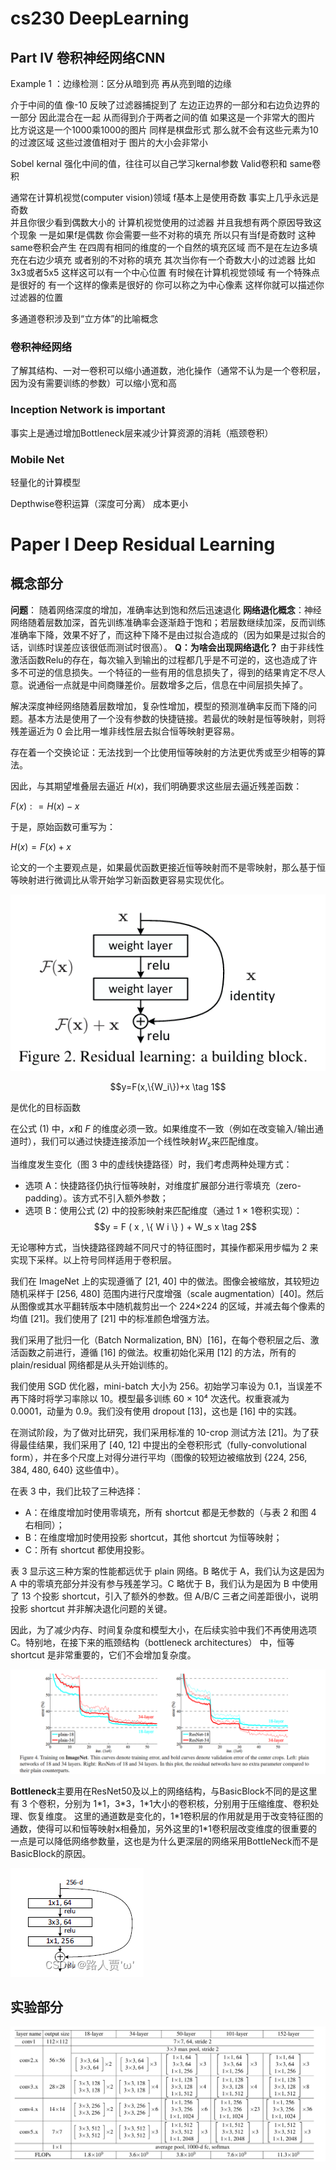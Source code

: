 # cs230 DeepLearning

## Part Ⅳ 卷积神经网络CNN
Example 1 ：边缘检测：区分从暗到亮 再从亮到暗的边缘

介于中间的值 像-10 反映了过滤器捕捉到了 左边正边界的一部分和右边负边界的一部分 因此混合在一起 从而得到介于两者之间的值 如果这是一个非常大的图片 比方说这是一个1000乘1000的图片 同样是棋盘形式 那么就不会有这些元素为10的过渡区域 这些过渡值相对于 图片的大小会非常小

Sobel kernal 强化中间的值，往往可以自己学习kernal参数
Valid卷积和 same卷积

通常在计算机视觉(computer vision)领域 f基本上是使用奇数 事实上几乎永远是奇数<br />并且你很少看到偶数大小的 计算机视觉使用的过滤器 并且我想有两个原因导致这个现象 一是如果f是偶数 你会需要一些不对称的填充 所以只有当f是奇数时 这种same卷积会产生 在四周有相同的维度的一个自然的填充区域 而不是在左边多填充在右边少填充 或者别的不对称的填充 其次当你有一个奇数大小的过滤器 比如3x3或者5x5 这样这可以有一个中心位置 有时候在计算机视觉领域 有一个特殊点是很好的 有一个这样的像素是很好的 你可以称之为中心像素 这样你就可以描述你过滤器的位置

多通道卷积涉及到“立方体”的比喻概念

### 卷积神经网络
了解其结构、一对一卷积可以缩小通道数，池化操作（通常不认为是一个卷积层，因为没有需要训练的参数）可以缩小宽和高

### Inception Network is important
事实上是通过增加Bottleneck层来减少计算资源的消耗（瓶颈卷积）


### Mobile Net
轻量化的计算模型

Depthwise卷积运算（深度可分离） 成本更小

# Paper Ⅰ  Deep Residual Learning
## 概念部分
**问题**： 随着网络深度的增加，准确率达到饱和然后迅速退化
**网络退化概念**：神经网络随着层数加深，首先训练准确率会逐渐趋于饱和；若层数继续加深，反而训练准确率下降，效果不好了，而这种下降不是由过拟合造成的（因为如果是过拟合的话，训练时误差应该很低而测试时很高）。
**Q：为啥会出现网络退化？**
由于非线性激活函数Relu的存在，每次输入到输出的过程都几乎是不可逆的，这也造成了许多不可逆的信息损失。一个特征的一些有用的信息损失了，得到的结果肯定不尽人意。说通俗一点就是中间商赚差价。层数增多之后，信息在中间层损失掉了。



解决深度神经网络随着层数增加，复杂性增加，模型的预测准确率反而下降的问题。基本方法是使用了一个没有参数的快捷链接。若最优的映射是恒等映射，则将残差逼近为 0 会比用一堆非线性层去拟合恒等映射更容易。

存在着一个交换论证：无法找到一个比使用恒等映射的方法更优秀或至少相等的算法。

因此，与其期望堆叠层去逼近 $H ( x )$，我们明确要求这些层去逼近残差函数：

$F ( x ) : = H ( x ) − x$


于是，原始函数可重写为：

$H ( x ) = F ( x ) + x$

论文的一个主要观点是，如果最优函数更接近恒等映射而不是零映射，那么基于恒等映射进行微调比从零开始学习新函数更容易实现优化。

![](./Pic1.png "模型架构")

$$y=F(x,\{W_i\})+x \tag 1$$

是优化的目标函数

在公式 $(1)$ 中，$x$和 $F$ 的维度必须一致。如果维度不一致（例如在改变输入/输出通道时），我们可以通过快捷连接添加一个线性映射$W_s$来匹配维度。

当维度发生变化（图 3 中的虚线快捷路径）时，我们考虑两种处理方式：

- 选项 A：快捷路径仍执行恒等映射，对维度扩展部分进行零填充（zero-padding）。该方式不引入额外参数；
- 选项 B：使用公式 (2) 中的投影映射来匹配维度（通过 1 × 1卷积实现）：
$$y = F ( x , \{ W i \} ) + W_s x \tag 2$$

无论哪种方式，当快捷路径跨越不同尺寸的特征图时，其操作都采用步幅为 2 来实现下采样。以上符号同样适用于卷积层。

我们在 ImageNet 上的实现遵循了 [21, 40] 中的做法。图像会被缩放，其较短边随机采样于 [256, 480] 范围内进行尺度增强（scale augmentation）[40]。然后从图像或其水平翻转版本中随机裁剪出一个 224×224 的区域，并减去每个像素的均值 [21]。我们使用了 [21] 中的标准颜色增强方法。

我们采用了批归一化（Batch Normalization, BN）[16]，在每个卷积层之后、激活函数之前进行，遵循 [16] 的做法。权重初始化采用 [12] 的方法，所有的 plain/residual 网络都是从头开始训练的。

我们使用 SGD 优化器，mini-batch 大小为 256。初始学习率设为 0.1，当误差不再下降时将学习率除以 10。模型最多训练 60 × 10⁴ 次迭代。权重衰减为 0.0001，动量为 0.9。我们没有使用 dropout [13]，这也是 [16] 中的实践。

在测试阶段，为了做对比研究，我们采用标准的 10-crop 测试方法 [21]。为了获得最佳结果，我们采用了 [40, 12] 中提出的全卷积形式（fully-convolutional form），并在多个尺度上对得分进行平均（图像的较短边被缩放到 {224, 256, 384, 480, 640} 这些值中）。

在表 3 中，我们比较了三种选择：

- A：在维度增加时使用零填充，所有 shortcut 都是无参数的（与表 2 和图 4 右相同）；
- B：在维度增加时使用投影 shortcut，其他 shortcut 为恒等映射；
- C：所有 shortcut 都使用投影。

表 3 显示这三种方案的性能都远优于 plain 网络。B 略优于 A，我们认为这是因为 A 中的零填充部分并没有参与残差学习。C 略优于 B，我们认为是因为 B 中使用了 13 个投影 shortcut，引入了额外的参数。但 A/B/C 三者之间差距很小，说明投影 shortcut 并非解决退化问题的关键。

因此，为了减少内存、时间复杂度和模型大小，在后续实验中我们不再使用选项 C。特别地，在接下来的瓶颈结构（bottleneck architectures） 中，恒等 shortcut 是非常重要的，它们不会增加复杂度。

![](./6bd5daa09c3d4d44a37c61567956b358.png "一个很有意思的图")

**Bottleneck**主要用在ResNet50及以上的网络结构，与BasicBlock不同的是这里有 3 个卷积，分别为 1\*1，3\*3，1\*1大小的卷积核，分别用于压缩维度、卷积处理、恢复维度。
这里的通道数是变化的，1\*1卷积层的作用就是用于改变特征图的通数，使得可以和恒等映射x相叠加，另外这里的1*1卷积层改变维度的很重要的一点是可以降低网络参数量，这也是为什么更深层的网络采用BottleNeck而不是BasicBlock的原因。

![](./f22a20a6ee8dd82943e122ad054e576b.png "bottleneck")

## 实验部分
![](./PixPin_2025-06-30_16-53-47.png)